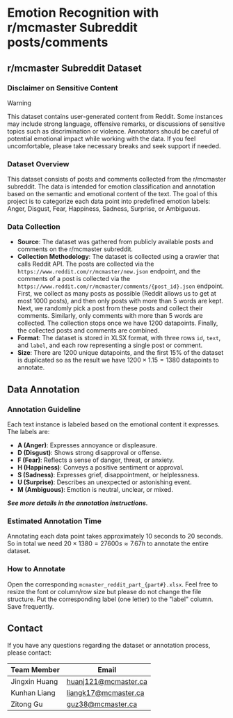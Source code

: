 # Emotion Recognition with r/mcmaster Subreddit posts/comments

## r/mcmaster Subreddit Dataset

### Disclaimer on Sensitive Content
> [!WARNING] 
> This dataset contains user-generated content from Reddit. Some instances may include strong language, offensive remarks, or discussions of sensitive topics such as discrimination or violence. Annotators should be careful of potential emotional impact while working with the data. If you feel uncomfortable, please take necessary breaks and seek support if needed.

### Dataset Overview
This dataset consists of posts and comments collected from the r/mcmaster subreddit. The data is intended for emotion classification and annotation based on the semantic and emotional content of the text. The goal of this project is to categorize each data point into predefined emotion labels: Anger, Disgust, Fear, Happiness, Sadness, Surprise, or Ambiguous.

### Data Collection
- **Source**: The dataset was gathered from publicly available posts and comments on the r/mcmaster subreddit.
- **Collection Methodology**: The dataset is collected using a crawler that calls Reddit API. The posts are collected via the `https://www.reddit.com/r/mcmaster/new.json` endpoint, and the comments of a post is collected via the `https://www.reddit.com/r/mcmaster/comments/{post_id}.json` endpoint. First, we collect as many posts as possible (Reddit allows us to get at most 1000 posts), and then only posts with more than 5 words are kept. Next, we randomly pick a post from these posts and collect their comments. Similarly, only comments with more than 5 words are collected. The collection stops once we have 1200 datapoints. Finally, the collected posts and comments are combined.
- **Format**: The dataset is stored in XLSX format, with three rows `id`, `text`, and `label`, and each row representing a single post or comment.
- **Size**: There are 1200 unique datapoints, and the first 15% of the dataset is duplicated so as the result we have $1200 \times 1.15 = 1380$ datapoints to annotate.

## Data Annotation

### Annotation Guideline
Each text instance is labeled based on the emotional content it expresses. The labels are:
- **A (Anger)**: Expresses annoyance or displeasure.
- **D (Disgust)**: Shows strong disapproval or offense.
- **F (Fear)**: Reflects a sense of danger, threat, or anxiety.
- **H (Happiness)**: Conveys a positive sentiment or approval.
- **S (Sadness)**: Expresses grief, disappointment, or helplessness.
- **U (Surprise)**: Describes an unexpected or astonishing event.
- **M (Ambiguous)**: Emotion is neutral, unclear, or mixed.

***See more details in the annotation instructions.***

### Estimated Annotation Time
Annotating each data point takes approximately 10 seconds to 20 seconds. So in total we need $20 \times 1380 = 27600s \approx 7.67h$ to annotate the entire dataset.

### How to Annotate
Open the corresponding `mcmaster_reddit_part_{part#}.xlsx`. Feel free to resize the font or column/row size but please do not change the file structure. Put the corresponding label (one letter) to the "label" column. Save frequently.

## Contact
If you have any questions regarding the dataset or annotation process, please contact:

| Team Member | Email |
|-------------|------------------------|
| Jingxin Huang | huanj121@mcmaster.ca  |
| Kunhan Liang | liangk17@mcmaster.ca  |
| Zitong Gu | guz38@mcmaster.ca  |

